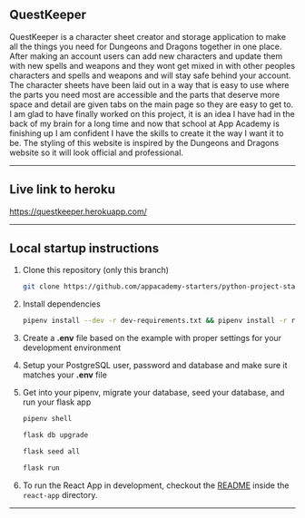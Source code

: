 ## QuestKeeper 
QuestKeeper is a character sheet creator and storage application to make all the things you need for Dungeons and Dragons together in one place. After making an account users can add new characters and update them with new spells and weapons and they wont get mixed in with other peoples characters and spells and weapons and will stay safe behind your account. The character sheets have been laid out in a way that is easy to use where the parts you need most are accessible and the parts that deserve more space and detail are given tabs on the main page so they are easy to get to. I am glad to have finally worked on this project, it is an idea I have had in the back of my brain for a long time and now that school at App Academy is finishing up I am confident I have the skills to create it the way I want it to be. The styling of this website is inspired by the Dungeons and Dragons website so it will look official and professional. 

***
## Live link to heroku
https://questkeeper.herokuapp.com/

***
## Local startup instructions

1. Clone this repository (only this branch)

   ```bash
   git clone https://github.com/appacademy-starters/python-project-starter.git
   ```

2. Install dependencies

      ```bash
      pipenv install --dev -r dev-requirements.txt && pipenv install -r requirements.txt
      ```

3. Create a **.env** file based on the example with proper settings for your
   development environment
4. Setup your PostgreSQL user, password and database and make sure it matches your **.env** file

5. Get into your pipenv, migrate your database, seed your database, and run your flask app

   ```bash
   pipenv shell
   ```

   ```bash
   flask db upgrade
   ```

   ```bash
   flask seed all
   ```

   ```bash
   flask run
   ```

6. To run the React App in development, checkout the [README](./react-app/README.md) inside the `react-app` directory.

***
